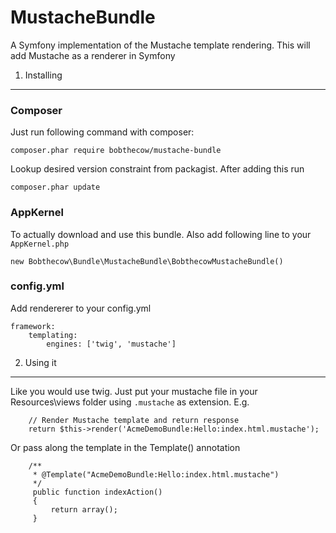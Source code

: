 MustacheBundle
==============

A Symfony implementation of the Mustache template rendering. This will add Mustache as a renderer in Symfony

1) Installing
-------------

### Composer

Just run following command with composer:

    composer.phar require bobthecow/mustache-bundle

Lookup desired version constraint from packagist. After adding this run

    composer.phar update


### AppKernel

To actually download and use this bundle. Also add following line to your `AppKernel.php`

    new Bobthecow\Bundle\MustacheBundle\BobthecowMustacheBundle()


### config.yml

Add rendererer to your config.yml

    framework:
        templating:
            engines: ['twig', 'mustache']


2) Using it
-----------

Like you would use twig. Just put your mustache file in your Resources\views folder using `.mustache` as extension.
E.g.

        // Render Mustache template and return response
        return $this->render('AcmeDemoBundle:Hello:index.html.mustache');

Or pass along the template in the Template() annotation

        /**
         * @Template("AcmeDemoBundle:Hello:index.html.mustache")
         */
         public function indexAction()
         {
             return array();
         }


